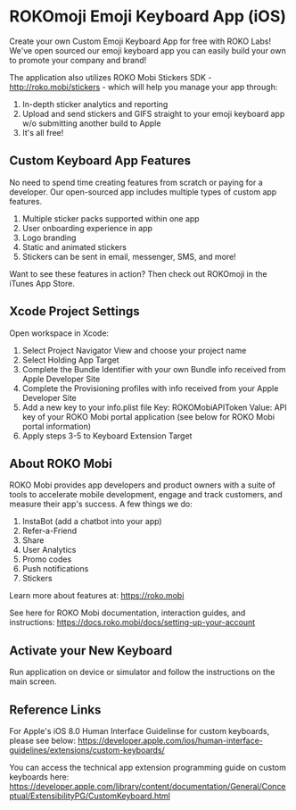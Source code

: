 # ROKOmoji Emoji Keyboard App (iOS)
Create your own Custom Emoji Keyboard App for free with ROKO Labs! We've open sourced our emoji keyboard app you can easily build your own to promote your company and brand!

The application also utilizes ROKO Mobi Stickers SDK - http://roko.mobi/stickers - which will help you manage your app through:

1. In-depth sticker analytics and reporting
2. Upload and send stickers and GIFS straight to your emoji keyboard app w/o submitting another build to Apple 
3. It's all free!

## Custom Keyboard App Features
No need to spend time creating features from scratch or paying for a developer. Our open-sourced app includes multiple types of custom app features.

1. Multiple sticker packs supported within one app
2. User onboarding experience in app
3. Logo branding
4. Static and animated stickers
5. Stickers can be sent in email, messenger, SMS, and more!

Want to see these features in action? Then check out ROKOmoji in the iTunes App Store.

## Xcode Project Settings
Open workspace in Xcode:

1. Select Project Navigator View and choose your project name
2. Select Holding App Target
3. Complete the Bundle Identifier with your own Bundle info received from Apple Developer Site
4. Complete the Provisioning profiles with info received from your Apple Developer Site
5. Add a new key to your info.plist file
   Key: ROKOMobiAPIToken
   Value: API key of your ROKO Mobi portal application (see below for ROKO Mobi portal information)
6. Apply steps 3-5 to Keyboard Extension Target

## About ROKO Mobi
ROKO Mobi provides app developers and product owners with a suite of tools to accelerate mobile development, engage and track customers, and measure their app's success. A few things we do:

1. InstaBot (add a chatbot into your app)
2. Refer-a-Friend
3. Share
4. User Analytics
5. Promo codes
6. Push notifications
7. Stickers

Learn more about features at:
https://roko.mobi

See here for ROKO Mobi documentation, interaction guides, and instructions:
https://docs.roko.mobi/docs/setting-up-your-account

## Activate your New Keyboard
Run application on device or simulator and follow the instructions on the main screen.

## Reference Links
For Apple's iOS 8.0 Human Interface Guidelinse for custom keyboards, please see below:
https://developer.apple.com/ios/human-interface-guidelines/extensions/custom-keyboards/

You can access the technical app extension programming guide on custom keyboards here:
https://developer.apple.com/library/content/documentation/General/Conceptual/ExtensibilityPG/CustomKeyboard.html
